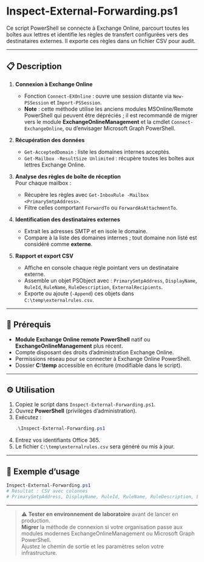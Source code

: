 # Inspect-External-Forwarding.ps1

Ce script PowerShell se connecte à Exchange Online, parcourt toutes les boîtes aux lettres et identifie les règles de transfert configurées vers des destinataires externes. Il exporte ces règles dans un fichier CSV pour audit.

---

## 📋 Description

1. **Connexion à Exchange Online**  
   - Fonction `Connect-EXOnline` : ouvre une session distante via `New-PSSession` et `Import-PSSession`.  
   - **Note** : cette méthode utilise les anciens modules MSOnline/Remote PowerShell qui peuvent être dépréciés ; il est recommandé de migrer vers le module **ExchangeOnlineManagement** et la cmdlet `Connect-ExchangeOnline`, ou d’envisager Microsoft Graph PowerShell.

2. **Récupération des données**  
   - `Get-AcceptedDomain` : liste les domaines internes acceptés.  
   - `Get-Mailbox -ResultSize Unlimited` : récupère toutes les boîtes aux lettres Exchange Online.

3. **Analyse des règles de boîte de réception**  
   Pour chaque mailbox :  
   - Récupère les règles avec `Get-InboxRule -Mailbox <PrimarySmtpAddress>`.  
   - Filtre celles comportant `ForwardTo` ou `ForwardAsAttachmentTo`.

4. **Identification des destinataires externes**  
   - Extrait les adresses SMTP et en isole le domaine.  
   - Compare à la liste des domaines internes ; tout domaine non listé est considéré comme **externe**.

5. **Rapport et export CSV**  
   - Affiche en console chaque règle pointant vers un destinataire externe.  
   - Assemble un objet PSObject avec : `PrimarySmtpAddress`, `DisplayName`, `RuleId`, `RuleName`, `RuleDescription`, `ExternalRecipients`.  
   - Exporte ou ajoute (`-Append`) ces objets dans `C:\temp\externalrules.csv`.

---

## 🔧 Prérequis

- **Module Exchange Online remote PowerShell** natif ou **ExchangeOnlineManagement** plus récent.  
- Compte disposant des droits d’administration Exchange Online.  
- Permissions réseau pour se connecter à Exchange Online PowerShell.  
- Dossier **C:\temp** accessible en écriture (modifiable dans le script).

---

## ⚙️ Utilisation

1. Copiez le script dans `Inspect-External-Forwarding.ps1`.  
2. Ouvrez **PowerShell** (privilèges d’administration).  
3. Exécutez :  
   ```powershell
   .\Inspect-External-Forwarding.ps1
   ```
4. Entrez vos identifiants Office 365.  
5. Le fichier `C:\temp\externalrules.csv` sera généré ou mis à jour.

---

## 🚀 Exemple d’usage

```powershell
Inspect-External-Forwarding.ps1
# Résultat : CSV avec colonnes 
# PrimarySmtpAddress, DisplayName, RuleId, RuleName, RuleDescription, ExternalRecipients
```  

---

> ⚠️ **Tester en environnement de laboratoire** avant de lancer en production.  
> **Migrer** la méthode de connexion si votre organisation passe aux modules modernes ExchangeOnlineManagement ou Microsoft Graph PowerShell.  
> Ajustez le chemin de sortie et les paramètres selon votre infrastructure.


